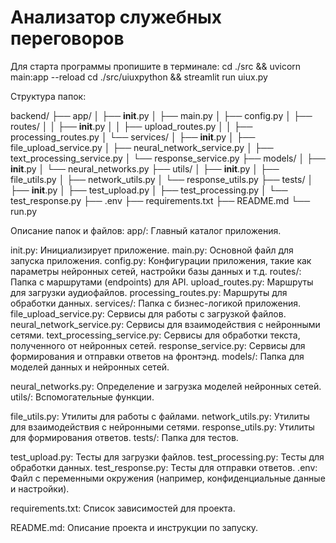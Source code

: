 # Анализатор служебных переговоров

Для старта программы пропишите в терминале:
cd ./src && uvicorn main:app --reload
cd ./src/uiuxpython && streamlit run uiux.py


Структура папок:

backend/
├── app/
│   ├── __init__.py
│   ├── main.py
│   ├── config.py
│   ├── routes/
│   │   ├── __init__.py
│   │   ├── upload_routes.py
│   │   ├── processing_routes.py
│   └── services/
│       ├── __init__.py
│       ├── file_upload_service.py
│       ├── neural_network_service.py
│       ├── text_processing_service.py
│       └── response_service.py
├── models/
│   ├── __init__.py
│   └── neural_networks.py
├── utils/
│   ├── __init__.py
│   ├── file_utils.py
│   ├── network_utils.py
│   └── response_utils.py
├── tests/
│   ├── __init__.py
│   ├── test_upload.py
│   ├── test_processing.py
│   └── test_response.py
├── .env
├── requirements.txt
├── README.md
└── run.py

Описание папок и файлов:
app/: Главный каталог приложения.

init.py: Инициализирует приложение.
main.py: Основной файл для запуска приложения.
config.py: Конфигурации приложения, такие как параметры нейронных сетей, настройки базы данных и т.д.
routes/: Папка с маршрутами (endpoints) для API.
upload_routes.py: Маршруты для загрузки аудиофайлов.
processing_routes.py: Маршруты для обработки данных.
services/: Папка с бизнес-логикой приложения.
file_upload_service.py: Сервисы для работы с загрузкой файлов.
neural_network_service.py: Сервисы для взаимодействия с нейронными сетями.
text_processing_service.py: Сервисы для обработки текста, полученного от нейронных сетей.
response_service.py: Сервисы для формирования и отправки ответов на фронтэнд.
models/: Папка для моделей данных и нейронных сетей.

neural_networks.py: Определение и загрузка моделей нейронных сетей.
utils/: Вспомогательные функции.

file_utils.py: Утилиты для работы с файлами.
network_utils.py: Утилиты для взаимодействия с нейронными сетями.
response_utils.py: Утилиты для формирования ответов.
tests/: Папка для тестов.

test_upload.py: Тесты для загрузки файлов.
test_processing.py: Тесты для обработки данных.
test_response.py: Тесты для отправки ответов.
.env: Файл с переменными окружения (например, конфиденциальные данные и настройки).

requirements.txt: Список зависимостей для проекта.

README.md: Описание проекта и инструкции по запуску.